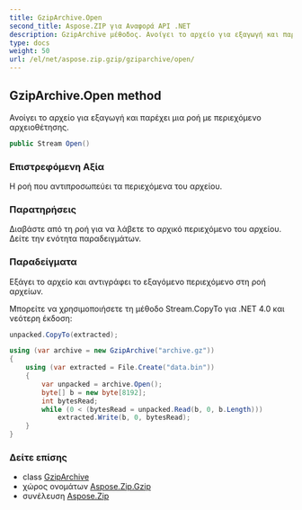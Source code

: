 ```yaml
---
title: GzipArchive.Open
second_title: Aspose.ZIP για Αναφορά API .NET
description: GzipArchive μέθοδος. Ανοίγει το αρχείο για εξαγωγή και παρέχει μια ροή με περιεχόμενο αρχειοθέτησης.
type: docs
weight: 50
url: /el/net/aspose.zip.gzip/gziparchive/open/
---
```

## GzipArchive.Open method

Ανοίγει το αρχείο για εξαγωγή και παρέχει μια ροή με περιεχόμενο αρχειοθέτησης.

```csharp
public Stream Open()
```

### Επιστρεφόμενη Αξία

Η ροή που αντιπροσωπεύει τα περιεχόμενα του αρχείου.

### Παρατηρήσεις

Διαβάστε από τη ροή για να λάβετε το αρχικό περιεχόμενο του αρχείου. Δείτε την ενότητα παραδειγμάτων.

### Παραδείγματα

Εξάγει το αρχείο και αντιγράφει το εξαγόμενο περιεχόμενο στη ροή αρχείων.

Μπορείτε να χρησιμοποιήσετε τη μέθοδο Stream.CopyTo για .NET 4.0 και νεότερη έκδοση:

```csharp
unpacked.CopyTo(extracted);
```

```csharp
using (var archive = new GzipArchive("archive.gz"))
{
    using (var extracted = File.Create("data.bin"))
    {
        var unpacked = archive.Open();
        byte[] b = new byte[8192];
        int bytesRead;
        while (0 < (bytesRead = unpacked.Read(b, 0, b.Length)))
            extracted.Write(b, 0, bytesRead);
    }            
}
```

### Δείτε επίσης

* class [GzipArchive](../)
* χώρος ονομάτων [Aspose.Zip.Gzip](../../gziparchive/)
* συνέλευση [Aspose.Zip](../../../)


